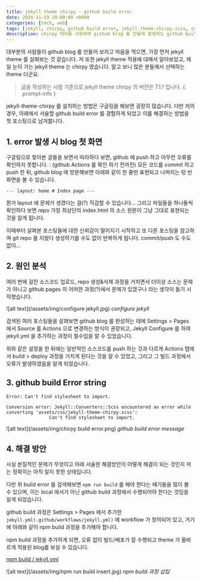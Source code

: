 ```yaml
---
title: jekyll theme chirpy - github build error
date: 2024-11-19 20:00:00 +0900
categories: [tech, web]
tags: [jekyll, chirpy, github build error, jekyll-theme-chirpy.scss, scss]
description: chirpy 테마를 사용하여 github blog 를 만들때 발생하는 github build error
---
```


대부분의 사람들이 github blog 를 만들어 보자고 마음을 먹으면, 가장 먼저 jekyll theme 를 살펴보는 것 같습니다.
저 또한 jekyll theme 적용에 대해서 알아보았고, 제일 눈이 가는 jekyll theme 는 chirpy 였습니다. 
알고 보니 많은 분들께서 선택하는 theme 더군요.

> 글을 작성하는 시점 기준으로 jekyll theme chirpy 의 버전은 7.1.1 입니다.
{: .prompt-info }

jekyll-theme-chirpy 를 설치하는 방법은 구글링을 해보면 굉장히 많습니다.
다만 저의 경우, 아래에서 서술할 github build error 를 경험하게 되었고 이를 해결하는 방법을 첫 포스팅으로 남겨봅니다.

## 1. error 발생 시 blog 첫 화면
구글링으로 찾아본 글들을 보면서 따라하다 보면, github 에 push 하고 아무런 오류를 확인하지 못합니다.
: (github Actions 를 확인 하기 전까진)
모든 코드를 commit 하고 push 한 뒤, github blog 에 방문해보면 아래와 같이 한 줄만 표현되고 나머지는 텅 빈 화면을 볼 수 있습니다.

```--- layout: home # Index page ---```

뭔가 layout 에 문제가 생겼다는 걸(?) 직감할 수 있습니다...
그리고 파일들을 하나둘씩 확인하다 보면 repo 가장 최상단의 index.html 의 소스 원문이 그냥 그대로 표현되는 것을 알게 됩니다.

이때부터 살펴본 포스팅들에 대한 신뢰감이 떨어지기 시작하고 또 다른 포스팅을 참고하며 git repo 를 지웠다 생성하기를 수도 없이 반복하게 됩니다. commit/push 도 수도 없이...

## 2. 원인 분석
여러 번에 걸친 소스코드 업로드, repo 생성&삭제 과정을 거치면서 더이상 소스는 문제가 아니고 github pages 의 어떠한 과정(?)에서 문제가 있겠구나 라는 생각이 들기 시작했습니다.

![alt text](/assets/img/configure jekyll.jpg)
_configure jekyll_

검색된 여러 포스팅들을 살펴보면 github blog 를 완성하는 데에 Settings > Pages 에서 Source 를 Actions 으로 변경하는 방식이 권장되고, Jekyll Configure 를 하여 jekyll.yml 을 추가하는 과정이 필수임을 알 수 있었습니다.

위와 같은 설정을 한 뒤에는 일반적인 소스코드를 push 하는 것과 다르게 Actions 탭에서 build > deploy 과정을 거치게 된다는 것을 알 수 있었고, 그리고 그 빌드 과정에서 오류가 발생하였음을 알게 되었습니다.


## 3. github build Error string
```Error: Can't find stylesheet to import.```

```
Conversion error: Jekyll::Converters::Scss encountered an error while converting 'assets/css/jekyll-theme-chirpy.scss': 
                Can't find stylesheet to import.
```
![alt text](/assets/img/chirpy build error.png)
_github build error message_

## 4. 해결 방안
사실 본질적인 문제가 무엇이고 아래 서술한 해결방안이 어떻게 해결이 되는 것인지 저는 정확히는 아직 알지 못한 상태입니다.

다만 위 build error 를 검색해보면 `npm run build` 를 해야 한다는 얘기들을 많이 볼 수 있으며, 이는 local 에서가 아닌 github build 과정에서 수행되어야 한다는 것임을 알게 되었습니다.

github build 과정은 Settings > Pages 에서 추가한 `jekyll.yml(.github/workflows/jekyll.yml)` 에 workflow 가 정의되어 있고, 거기에 아래와 같이 npm build 과정을 추가해야 합니다.

npm build 과정을 추가하게 되면, 오류 없이 빌드/배포가 잘 수행되고 theme 가 올바르게 적용된 blog를 보실 수 있습니다.

[npm build / jekyll.yml](https://github.com/koredge/koredge.github.io/blob/b31e2f6ab39b2749af84234211ba47014b893e15/.github/workflows/jekyll.yml#L42)

![alt text](/assets/img/npm run build insert.jpg)
_npm build 과정 삽입_